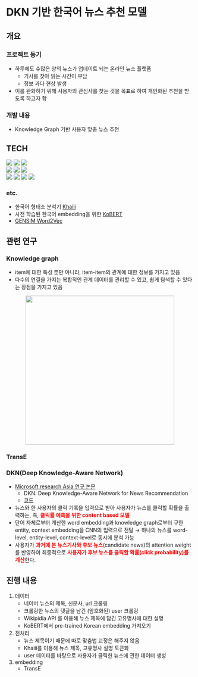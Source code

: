 # DKN 기반 한국어 뉴스 추천 모델

## 개요
### 프로젝트 동기
* 하루에도 수많은 양의 뉴스가 업데이트 되는 온라인 뉴스 플랫폼
    * 기사를 찾아 읽는 시간이 부담
    * 정보 과다 현상 발생
* 이를 완화하기 위해 사용자의 관심사를 찾는 것을 목표로 하여 개인화된 추천을 받도록 하고자 함

### 개발 내용
* Knowledge Graph 기반 사용자 맞춤 뉴스 추천 

## TECH 
<!-- tech stack button: https://cocoon1787.tistory.com/689 -->
<div>
    <img src="https://img.shields.io/badge/macOS-000000?style=for-the-badge&logo=macos&logoColor=white">
    <img src="https://img.shields.io/badge/linux-FCC624?style=for-the-badge&logo=linux&logoColor=black">
    <img src="https://img.shields.io/badge/ubuntu-E95420?style=for-the-badge&logo=ubuntu&logoColor=white">
</div>
<div>
    <img src="https://img.shields.io/badge/vscode-007ACC?style=for-the-badge&logo=visualstudiocode&logoColor=white">
    <img src="https://img.shields.io/badge/git-F05032?style=for-the-badge&logo=git&logoColor=white">
    <img src="https://img.shields.io/badge/github-181717?style=for-the-badge&logo=github&logoColor=white">
</div>
<div>
    <img src="https://img.shields.io/badge/oracle-F80000?style=for-the-badge&logo=oracle&logoColor=white">
    <img src="https://img.shields.io/badge/docker-2496ED?style=for-the-badge&logo=mysql&logoColor=white"> 
    <img src="https://img.shields.io/badge/mysql-4479A1?style=for-the-badge&logo=docker&logoColor=white">
    <img src="https://img.shields.io/badge/python-3776AB?style=for-the-badge&logo=python&logoColor=white">
</div>

### etc.
* 한국어 형태소 분석기 [Khaiii](https://github.com/kakao/khaiii)
* 사전 학습된 한국어 embedding을 위한 [KoBERT](https://github.com/SKTBrain/KoBERT)
* [GENSIM Word2Vec](https://radimrehurek.com/gensim/models/word2vec.html)

## 관련 연구
### Knowledge graph
* item에 대한 특성 뿐만 아니라, item-item의 관계에 대한 정보를 가지고 있음
* 다수의 연결을 가지는 복합적인 관계 데이터를 관리할 수 있고, 쉽게 탐색할 수 있다는 장점을 가지고 있음   
<div style="text-align:center;">
    <img src='https://miro.medium.com/v2/resize:fit:617/1*chWX0v67nJ0JUzbGiN8ulQ.png' width=400px>
</div>

### TransE

### DKN(Deep Knowledge-Aware Network)
* [Microsoft research Asia 연구 논문](https://arxiv.org/pdf/1801.08284v2.pdf)
    * DKN: Deep Knowledge-Aware Network for News Recommendation
    * [코드](https://github.com/recommenders-team/recommenders#algorithms)
* 뉴스와 한 사용자의 클릭 기록을 입력으로 받아 사용자가 뉴스를 클릭할 확률을 출력하는, 즉, <b style="color:red;">클릭률 예측을 위한 content based 모델</b>
* 단어 자체로부터 계산한 word embedding과 knowledge graph로부터 구한 entity, context embedding을 CNN의 입력으로 전달 &rarr; 하나의 뉴스를 word-level, entity-level, context-level로 동시에 분석 가능
* 사용자가 <b style="color:red;">과거에 본 뉴스기사와 후보 뉴스</b>(candidate news)의 attention weight를 반영하여 최종적으로 <b style="color:red;">사용자가 후보 뉴스를 클릭할 확률(click probability)를 계산</b>한다.

## 진행 내용
1. 데이터
    * 네이버 뉴스의 제목, 신문사, url 크롤링
    * 크롤링한 뉴스의 댓글을 남긴 (암호화된) user 크롤링
    * Wikipidia API 를 이용해 뉴스 제목에 담긴 고유명사에 대한 설명
    * KoBERT에서 pre-trained Korean embedding 가져오기
2. 전처리
    * 뉴스 제목이기 때문에 따로 맞춤법 교정은 해주지 않음
    * Khaiii를 이용해 뉴스 제목, 고유명사 설명 토큰화
    * user 데이터를 바탕으로 사용자가 클릭한 뉴스에 관한 데이터 생성
3. embedding
    * TransE
